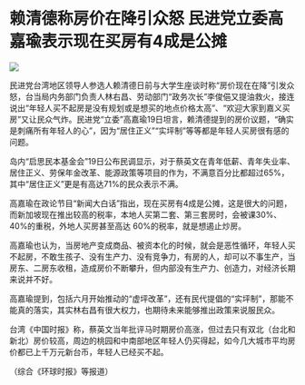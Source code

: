 # 赖清德称房价在降引众怒 民进党立委高嘉瑜表示现在买房有4成是公摊

![](https://inews.gtimg.com/om_bt/OB_F7l1ROfJfihFNhJjJjRj5MyRXye8L2xgmwOWdD4T0MAA/1000)

民进党台湾地区领导人参选人赖清德日前与大学生座谈时称“房价现在在降”引发众怒，台当局内务部门负责人林右昌、劳动部门“政务次长”李俊俋又提油救火，接连说出“年轻人买不起房是没有规划或是想买的地点价格太高”、“欢迎大家到嘉义买房”又让民众气炸。民进党“立委”高嘉瑜19日坦言，赖清德提到的房价议题，“确实是刺痛所有年轻人的心”，因为“居住正义”“实坪制”等等都是年轻人买房很有感的问题。

岛内“启思民本基金会”19日公布民调显示，对于蔡英文在青年低薪、青年失业率、居住正义、劳保年金改革、能源政策等项目的作为，不满意百分比都超过65%，其中“居住正义”更是有高达71%的民众表示不满。

高嘉瑜在政论节目“新闻大白话”指出，现在买房有4成是公摊，这是很大的问题，而新加坡现在推出较高的税率，本地人买第二套、第三套房时，会被课30%、40%的重税，外地人买房甚至高达
60%的税率，就是想遏止炒房。

高嘉瑜也认为，当房地产变成商品、被资本化的时候，就会是恶性循环，年轻人买不起房，不敢生孩子、没有生产力、没有竞争力，有房的人，却可以不事生产，当房东、二房东收租，造成房价不断攀升，但内部没有生产力、创造力，对经济长期来说并不好。

高嘉瑜提到，包括六月开始推动的“虚坪改革”，还有民代提倡的“实坪制”，那能不能真的落实，其实林右昌有很大权力，也期待未来能够推出政策来说服民众。

台湾《中国时报》称，蔡英文当年批评马时期房价高涨，但过去只有双北（台北和新北）房价较高，周边的桃园和中南部地区年轻人仍买得起，如今几大城市平均房价都已上千万元新台币，年轻人已经买不起。

（综合《环球时报》等报道）

